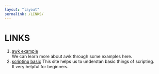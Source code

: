 ```yaml
---
layout: "layout"
permalink: /LINKS/
---
```


# LINKS

1. [awk example](hhttps://likegeeks.com/awk-command/)<br>
We can learn more about awk through some examples here.
2. [scripting basic](https://www.belajarlinux.org/membuat-bash-script-linux/)
This site helps us to understan basic things of scripting. It very helpful
for beginners.
